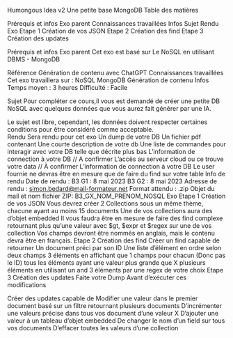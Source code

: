 Humongous Idea v2
Une petite base MongoDB
Table des matières


Prérequis et infos
Exo parent
Connaissances travaillées
Infos
Sujet
Rendu
Exo
Etape 1 Création de vos JSON
Etape 2 Création des find
Etape 3 Création des updates



Prérequis et infos
Exo parent
Cet exo est basé sur Le NoSQL en utilisant DBMS - MongoDB

Référence
Génération de contenu avec ChatGPT
Connaissances travaillées 
Cet exo travaillera sur : 
NoSQL
MongoDB
Génération de contenu
Infos
Temps moyen : 3 heures
Difficulté : Facile

Sujet
Pour compléter ce cours,il vous est demandé de créer une petite DB NoSQL avec quelques données que vous aurez fait générer par une IA.

Le sujet est libre, cependant, les données doivent respecter certaines conditions pour être considéré comme acceptable.  
Rendu
Sera rendu pour cet exo
Un dump de votre DB
Un fichier pdf contenant 
Une courte description de votre db 
Une liste de commandes pour interagir avec votre DB telle que décrite plus bas
L’information de connection à votre DB // A confirmer
L’accès au serveur cloud ou ce trouve votre data // À confirmer
L’information de connection à votre DB 
Le user fournie ne devras être en mesure que de faire du find sur votre table
Info de rendu 
Date de rendu : 
B3 G1 : 8 mai 2023
B3 G2 : 8 mai 2023
Adresse de rendu : simon.bedard@mail-formateur.net 
Format attendu : .zip
Objet du mail et nom fichier ZIP: B3_GX_NOM_PRENOM_NOSQL
Exo
Etape 1 Création de vos JSON
Vous devrez créer 2 Collections sous un même thème, chacune ayant au moins 15 documents
Une de vos collections aura des d’objet embedded
Il vous faudra être en mesure de faire des find complexe retournant plus qu’une valeur avec $gt, $expr et $regex sur une de vos collection
Vos champs devront être nommés en anglais, mais le contenu devra être en français. 
Etape 2 Création des find
Créer un find capable de retourner 
Un document préci par son ID
Une liste d’élément en ordre selon deux champs
3 éléments en affichant que 1 champs pour chacun (Donc pas le ID)
tous les éléments ayant une valeur plus grande que X
plusieurs éléments en utilisant un and
3 éléments par une regex de votre choix
Etape 3 Création des updates
Faite votre Dump Avant d’exécuter ces modifications

Créer des updates capable de 
Modifier une valeur dans le premier document basé sur un filtre retournant plusieurs documents
D’incrémenter une valeurs précise dans tous vos document d’une valeur X 
D’ajouter une valeur à un tableau d’objet embedded
De changer le nom d’un field sur tous vos documents
D’effacer toutes les valeurs d’une collection 


